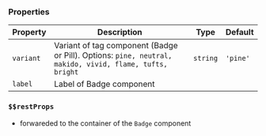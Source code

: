 ### Properties

| Property  | Description                                                                                             | Type     | Default  |
| --------- | ------------------------------------------------------------------------------------------------------- | -------- | -------- |
| `variant` | Variant of tag component (Badge or Pill). Options: `pine, neutral, makido, vivid, flame, tufts, bright` | `string` | `'pine'` |
| `label`   | Label of Badge component                                                                                |

### `$$restProps`

- forwareded to the container of the `Badge` component
